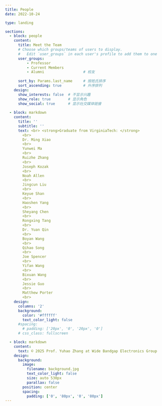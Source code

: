 ```yaml
---
title: People
date: 2022-10-24

type: landing

sections:
  - block: people
    content:
      title: Meet the Team
      # Choose which groups/teams of users to display.
      #   Edit `user_groups` in each user's profile to add them to one or more of these groups.
      user_groups:
          - Professor 
          - Current Members  
          - Alumni                  # 校友
    
      sort_by: Params.last_name     # 按姓氏排序
      sort_ascending: true          # 升序排列
    design:
      show_interests: false  # 不显示兴趣
      show_role: true        # 显示角色
      show_social: true      # 显示社交媒体链接
    
  - block: markdown
    content:
      title: ''
      subtitle: ''
      text: <br> <strong>Graduate from VirginiaTech: </strong>  
        <br>
        Dr. Ming Xiao
        <br> 
        Yunwei Ma
        <br> 
        Ruizhe Zhang
        <br> 
        Joseph Kozak
        <br>
        Noah Allen
        <br>
        Jingcun Liu
        <br>
        Keyue Shan
        <br>
        Haoshen Yang
        <br>
        Sheyang Chen
        <br>
        Rongxing Tang
        <br>
        Dr. Yuan Qin
        <br>
        Boyan Wang
        <br>
        Qihao Song
        <br>
        Joe Spencer
        <br>
        Yifan Wang
        <br>
        Bixuan Wang
        <br>
        Jessie Guo
        <br>
        Matthew Porter
        <br>
    design:
      columns: '2'
      background:
        color: '#ffffff'  
        text_color_light: false
      #spacing:
        # padding: ['20px', '0', '20px', '0']
      # css_class: fullscreen

  - block: markdown
    content:
      text: © 2025 Prof. Yuhao Zhang at Wide Bandgap Electronics Group|Department of EEE|HKU|Built with [CC BY NC ND 4.0](https://creativecommons.org/licenses/by-nc-nd/4.0/)  
    design:
      background:
        image:
          filename: background.jpg
          text_color_light: false
          size: auto 530px
          parallax: false
        position: center
        spacing:
          padding: ['0', '80px', '0', '80px']
---
```

